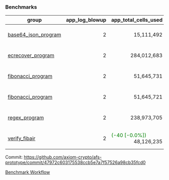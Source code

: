 ### Benchmarks
| group | app_log_blowup | app_total_cells_used | app_total_cycles | app_total_proof_time_ms | leaf_log_blowup | leaf_total_cells_used | leaf_total_cycles | leaf_total_proof_time_ms | instance | alloc |
|---|---|---|---|---|---|---|---|---|---|---|
| [ base64_json_program ](https://github.com/axiom-crypto/afs-prototype/blob/gh-pages/benchmarks-pr/950/individual/base64_json-2-2-64cpu-linux-arm64-mimalloc.md) | <div style='text-align: right'> 2 </div>  | <div style='text-align: right'> 15,111,492 </div>  | <div style='text-align: right'> 217,347 </div>  | <span style='color: green'>(-38.0 [-1.4%])</span><div style='text-align: right'> 2,660.0 </div>  | <div style='text-align: right'> 2 </div>  | <span style='color: red'>(+3,560 [+0.0%])</span><div style='text-align: right'> 880,157,975 </div>  | <span style='color: red'>(+293 [+0.0%])</span><div style='text-align: right'> 6,773,134 </div>  | <span style='color: red'>(+84.0 [+0.2%])</span><div style='text-align: right'> 50,243.0 </div>  | 64cpu-linux-arm64 | mimalloc |
| [ ecrecover_program ](https://github.com/axiom-crypto/afs-prototype/blob/gh-pages/benchmarks-pr/950/individual/ecrecover-2-2-64cpu-linux-arm64-mimalloc.md) | <div style='text-align: right'> 2 </div>  | <div style='text-align: right'> 284,012,683 </div>  | <div style='text-align: right'> 5,163,177 </div>  | <span style='color: green'>(-33.0 [-0.1%])</span><div style='text-align: right'> 26,474.0 </div>  | <div style='text-align: right'> - </div>  | <div style='text-align: right'> - </div>  | <div style='text-align: right'> - </div>  | <div style='text-align: right'> - </div>  | 64cpu-linux-arm64 | mimalloc |
| [ fibonacci_program ](https://github.com/axiom-crypto/afs-prototype/blob/gh-pages/benchmarks-pr/950/individual/fibonacci-2-2-64cpu-linux-arm64-mimalloc.md) | <div style='text-align: right'> 2 </div>  | <div style='text-align: right'> 51,645,731 </div>  | <div style='text-align: right'> 1,500,219 </div>  | <span style='color: green'>(-135.0 [-2.0%])</span><div style='text-align: right'> 6,570.0 </div>  | <div style='text-align: right'> 2 </div>  | <span style='color: red'>(+18,880 [+0.0%])</span><div style='text-align: right'> 461,079,347 </div>  | <span style='color: red'>(+1,748 [+0.0%])</span><div style='text-align: right'> 3,508,490 </div>  | <span style='color: green'>(-293.0 [-0.8%])</span><div style='text-align: right'> 35,699.0 </div>  | 64cpu-linux-arm64 | mimalloc |
| [ fibonacci_program ](https://github.com/axiom-crypto/afs-prototype/blob/gh-pages/benchmarks-pr/950/individual/fibonacci-2-2-64cpu-linux-x64-jemalloc.md) | <div style='text-align: right'> 2 </div>  | <div style='text-align: right'> 51,645,721 </div>  | <div style='text-align: right'> 1,500,219 </div>  | <span style='color: green'>(-183.0 [-2.6%])</span><div style='text-align: right'> 6,845.0 </div>  | <div style='text-align: right'> 2 </div>  | <span style='color: red'>(+1,770 [+0.0%])</span><div style='text-align: right'> 461,061,567 </div>  | <span style='color: red'>(+72 [+0.0%])</span><div style='text-align: right'> 3,506,852 </div>  | <span style='color: red'>(+39.0 [+0.1%])</span><div style='text-align: right'> 35,693.0 </div>  | 64cpu-linux-x64 | jemalloc |
| [ regex_program ](https://github.com/axiom-crypto/afs-prototype/blob/gh-pages/benchmarks-pr/950/individual/regex-2-2-64cpu-linux-arm64-mimalloc.md) | <div style='text-align: right'> 2 </div>  | <div style='text-align: right'> 238,973,705 </div>  | <div style='text-align: right'> 4,190,904 </div>  | <span style='color: green'>(-74.0 [-0.3%])</span><div style='text-align: right'> 27,231.0 </div>  | <div style='text-align: right'> 2 </div>  | <span style='color: green'>(-46,350 [-0.0%])</span><div style='text-align: right'> 940,418,009 </div>  | <span style='color: green'>(-4,341 [-0.1%])</span><div style='text-align: right'> 7,306,650 </div>  | <span style='color: red'>(+465.0 [+0.7%])</span><div style='text-align: right'> 70,177.0 </div>  | 64cpu-linux-arm64 | mimalloc |
| [ verify_fibair ](https://github.com/axiom-crypto/afs-prototype/blob/gh-pages/benchmarks-pr/950/individual/verify_fibair-2-2-64cpu-linux-arm64-mimalloc.md) | <div style='text-align: right'> 2 </div>  | <span style='color: green'>(-40 [-0.0%])</span><div style='text-align: right'> 48,126,235 </div>  | <span style='color: red'>(+3 [+0.0%])</span><div style='text-align: right'> 198,565 </div>  | <span style='color: green'>(-35.0 [-0.6%])</span><div style='text-align: right'> 5,628.0 </div>  | <div style='text-align: right'> - </div>  | <div style='text-align: right'> - </div>  | <div style='text-align: right'> - </div>  | <div style='text-align: right'> - </div>  | 64cpu-linux-arm64 | mimalloc |


Commit: https://github.com/axiom-crypto/afs-prototype/commit/47972c603175538ccb5e7a7f57526a98cb35fcd0

[Benchmark Workflow](https://github.com/axiom-crypto/afs-prototype/actions/runs/12186066841)
